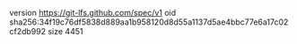 version https://git-lfs.github.com/spec/v1
oid sha256:34f19c76df5838d889aa1b958120d8d55a1137d5ae4bbc77e6a17c02cf2db992
size 4451
